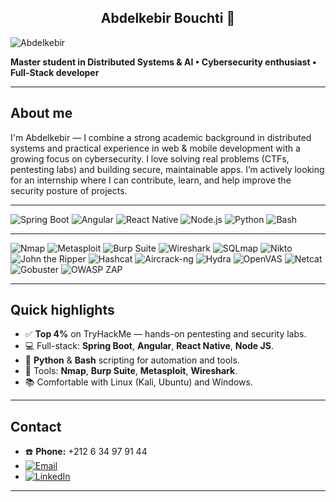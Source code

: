 <h2 align="center">Abdelkebir Bouchti 👋</h2>


<img src="https://tryhackme-badges.s3.amazonaws.com/abdlkbir.dacosta.png" alt="Abdelkebir" />


**Master student in Distributed Systems & AI • Cybersecurity enthusiast • Full-Stack developer**

---

## About me
I'm Abdelkebir — I combine a strong academic background in distributed systems and practical experience in web & mobile development with a growing focus on cybersecurity. I love solving real problems (CTFs, pentesting labs) and building secure, maintainable apps. I’m actively looking for an internship where I can contribute, learn, and help improve the security posture of projects. 

---

![Spring Boot](https://img.shields.io/badge/Spring%20Boot-6DB33F?style=for-the-badge&logo=spring&logoColor=white)
![Angular](https://img.shields.io/badge/Angular-DD0031?style=for-the-badge&logo=angular&logoColor=white)
![React Native](https://img.shields.io/badge/React%20Native-61DAFB?style=for-the-badge&logo=react&logoColor=white)
![Node.js](https://img.shields.io/badge/Node.js-339933?style=for-the-badge&logo=node.js&logoColor=white)
![Python](https://img.shields.io/badge/Python-3776AB?style=for-the-badge&logo=python&logoColor=white)
![Bash](https://img.shields.io/badge/Bash-shell-121011?style=for-the-badge&logo=gnu-bash&logoColor=white)

---

![Nmap](https://img.shields.io/badge/Nmap-Scan-5CDB95?style=for-the-badge)
![Metasploit](https://img.shields.io/badge/Metasploit-Exploit-FF6B6B?style=for-the-badge)
![Burp Suite](https://img.shields.io/badge/Burp%20Suite-Proxy-FFB86B?style=for-the-badge)
![Wireshark](https://img.shields.io/badge/Wireshark-Sniffing-4D96FF?style=for-the-badge)
![SQLmap](https://img.shields.io/badge/SQLmap-SQLi-7C4DFF?style=for-the-badge)
![Nikto](https://img.shields.io/badge/Nikto-Scanner-FF7AB6?style=for-the-badge)
![John the Ripper](https://img.shields.io/badge/John%20The%20Ripper-Crack-FFD93D?style=for-the-badge)
![Hashcat](https://img.shields.io/badge/Hashcat-GPU-C18CFF?style=for-the-badge)
![Aircrack-ng](https://img.shields.io/badge/Aircrack--ng-WiFi-00C2A8?style=for-the-badge)
![Hydra](https://img.shields.io/badge/Hydra-Bruteforce-FF5E5E?style=for-the-badge)
![OpenVAS](https://img.shields.io/badge/OpenVAS-Scanner-6EE7B7?style=for-the-badge)
![Netcat](https://img.shields.io/badge/Netcat-Reverse-8A8A8A?style=for-the-badge)
![Gobuster](https://img.shields.io/badge/Gobuster-Dirbuster-6FFFB0?style=for-the-badge)
![OWASP ZAP](https://img.shields.io/badge/OWASP%20ZAP-Fuzzer-FF9F1C?style=for-the-badge)

---

## Quick highlights
- ✅ **Top 4%** on TryHackMe — hands-on pentesting and security labs.  
- 💻 Full-stack: **Spring Boot**, **Angular**, **React Native**, **Node JS**.  
- 🐍 **Python** & **Bash** scripting for automation and tools.  
- 🔧 Tools: **Nmap**, **Burp Suite**, **Metasploit**, **Wireshark**.  
- 📚 Comfortable with Linux (Kali, Ubuntu) and Windows.

---

## Contact
- ☎️ **Phone:** +212 6 34 97 91 44
- [![Email](https://img.shields.io/badge/Email-bouchtiabdelkebir@gmail.com-D14836?style=for-the-badge&logo=gmail&logoColor=white)](mailto:bouchtiabdelkebir@gmail.com)
- [![LinkedIn](https://img.shields.io/badge/LinkedIn-Abdelkebir%20Bouchti-blue?style=for-the-badge&logo=linkedin&logoColor=white)]([https://linkedin.com/in/abdelkebir-bouchti](https://www.linkedin.com/in/abdelkebir-bouchti-3a80ab243/))

  
---
